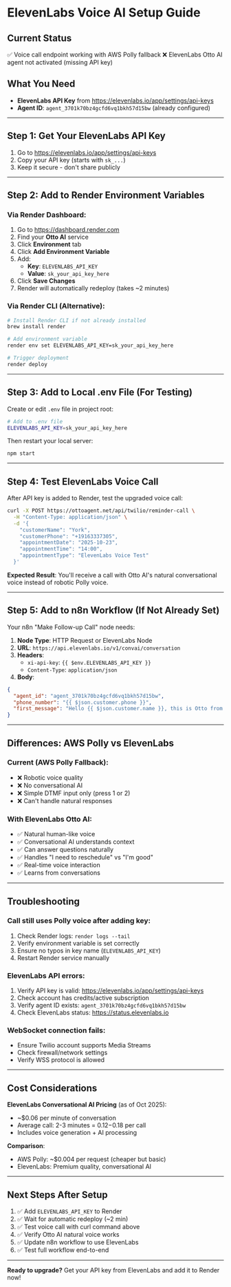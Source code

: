 # ElevenLabs Voice AI Setup Guide

## Current Status
✅ Voice call endpoint working with AWS Polly fallback
❌ ElevenLabs Otto AI agent not activated (missing API key)

## What You Need
- **ElevenLabs API Key** from https://elevenlabs.io/app/settings/api-keys
- **Agent ID**: `agent_3701k70bz4gcfd6vq1bkh57d15bw` (already configured)

---

## Step 1: Get Your ElevenLabs API Key

1. Go to https://elevenlabs.io/app/settings/api-keys
2. Copy your API key (starts with `sk_...`)
3. Keep it secure - don't share publicly

---

## Step 2: Add to Render Environment Variables

### Via Render Dashboard:
1. Go to https://dashboard.render.com
2. Find your **Otto AI** service
3. Click **Environment** tab
4. Click **Add Environment Variable**
5. Add:
   - **Key**: `ELEVENLABS_API_KEY`
   - **Value**: `sk_your_api_key_here`
6. Click **Save Changes**
7. Render will automatically redeploy (takes ~2 minutes)

### Via Render CLI (Alternative):
```bash
# Install Render CLI if not already installed
brew install render

# Add environment variable
render env set ELEVENLABS_API_KEY=sk_your_api_key_here

# Trigger deployment
render deploy
```

---

## Step 3: Add to Local .env File (For Testing)

Create or edit `.env` file in project root:

```bash
# Add to .env file
ELEVENLABS_API_KEY=sk_your_api_key_here
```

Then restart your local server:
```bash
npm start
```

---

## Step 4: Test ElevenLabs Voice Call

After API key is added to Render, test the upgraded voice call:

```bash
curl -X POST https://ottoagent.net/api/twilio/reminder-call \
  -H "Content-Type: application/json" \
  -d '{
    "customerName": "York",
    "customerPhone": "+19163337305",
    "appointmentDate": "2025-10-23",
    "appointmentTime": "14:00",
    "appointmentType": "ElevenLabs Voice Test"
  }'
```

**Expected Result**: You'll receive a call with Otto AI's natural conversational voice instead of robotic Polly voice.

---

## Step 5: Add to n8n Workflow (If Not Already Set)

Your n8n "Make Follow-up Call" node needs:

1. **Node Type**: HTTP Request or ElevenLabs Node
2. **URL**: `https://api.elevenlabs.io/v1/convai/conversation`
3. **Headers**:
   - `xi-api-key`: `{{ $env.ELEVENLABS_API_KEY }}`
   - `Content-Type`: `application/json`
4. **Body**:
```json
{
  "agent_id": "agent_3701k70bz4gcfd6vq1bkh57d15bw",
  "phone_number": "{{ $json.customer.phone }}",
  "first_message": "Hello {{ $json.customer.name }}, this is Otto from AutoLux. I'm calling about your {{ $json.appointmentType }} appointment on {{ $json.appointmentDate }} at {{ $json.appointmentTime }}."
}
```

---

## Differences: AWS Polly vs ElevenLabs

### Current (AWS Polly Fallback):
- ❌ Robotic voice quality
- ❌ No conversational AI
- ❌ Simple DTMF input only (press 1 or 2)
- ❌ Can't handle natural responses

### With ElevenLabs Otto AI:
- ✅ Natural human-like voice
- ✅ Conversational AI understands context
- ✅ Can answer questions naturally
- ✅ Handles "I need to reschedule" vs "I'm good"
- ✅ Real-time voice interaction
- ✅ Learns from conversations

---

## Troubleshooting

### Call still uses Polly voice after adding key:
1. Check Render logs: `render logs --tail`
2. Verify environment variable is set correctly
3. Ensure no typos in key name (`ELEVENLABS_API_KEY`)
4. Restart Render service manually

### ElevenLabs API errors:
1. Verify API key is valid: https://elevenlabs.io/app/settings/api-keys
2. Check account has credits/active subscription
3. Verify agent ID exists: `agent_3701k70bz4gcfd6vq1bkh57d15bw`
4. Check ElevenLabs status: https://status.elevenlabs.io

### WebSocket connection fails:
- Ensure Twilio account supports Media Streams
- Check firewall/network settings
- Verify WSS protocol is allowed

---

## Cost Considerations

**ElevenLabs Conversational AI Pricing** (as of Oct 2025):
- ~$0.06 per minute of conversation
- Average call: 2-3 minutes = $0.12-$0.18 per call
- Includes voice generation + AI processing

**Comparison**:
- AWS Polly: ~$0.004 per request (cheaper but basic)
- ElevenLabs: Premium quality, conversational AI

---

## Next Steps After Setup

1. ✅ Add `ELEVENLABS_API_KEY` to Render
2. ✅ Wait for automatic redeploy (~2 min)
3. ✅ Test voice call with curl command above
4. ✅ Verify Otto AI natural voice works
5. ✅ Update n8n workflow to use ElevenLabs
6. ✅ Test full workflow end-to-end

---

**Ready to upgrade?** Get your API key from ElevenLabs and add it to Render now!
